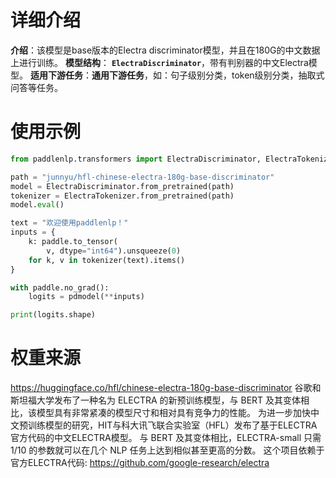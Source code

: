 # 详细介绍
**介绍**：该模型是base版本的Electra discriminator模型，并且在180G的中文数据上进行训练。
**模型结构**： **`ElectraDiscriminator`**，带有判别器的中文Electra模型。
**适用下游任务**：**通用下游任务**，如：句子级别分类，token级别分类，抽取式问答等任务。

# 使用示例

```python
from paddlenlp.transformers import ElectraDiscriminator, ElectraTokenizer

path = "junnyu/hfl-chinese-electra-180g-base-discriminator"
model = ElectraDiscriminator.from_pretrained(path)
tokenizer = ElectraTokenizer.from_pretrained(path)
model.eval()

text = "欢迎使用paddlenlp！"
inputs = {
    k: paddle.to_tensor(
        v, dtype="int64").unsqueeze(0)
    for k, v in tokenizer(text).items()
}

with paddle.no_grad():
    logits = pdmodel(**inputs)

print(logits.shape)

```

# 权重来源

https://huggingface.co/hfl/chinese-electra-180g-base-discriminator
谷歌和斯坦福大学发布了一种名为 ELECTRA 的新预训练模型，与 BERT 及其变体相比，该模型具有非常紧凑的模型尺寸和相对具有竞争力的性能。 为进一步加快中文预训练模型的研究，HIT与科大讯飞联合实验室（HFL）发布了基于ELECTRA官方代码的中文ELECTRA模型。 与 BERT 及其变体相比，ELECTRA-small 只需 1/10 的参数就可以在几个 NLP 任务上达到相似甚至更高的分数。
这个项目依赖于官方ELECTRA代码: https://github.com/google-research/electra
